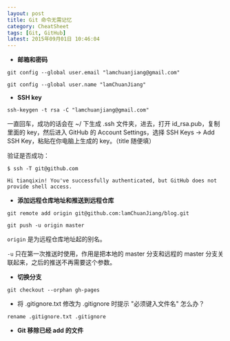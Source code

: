 ```yaml
---
layout: post
title: Git 命令无需记忆
category: CheatSheet
tags: [Git, GitHub]
latest: 2015年09月01日 10:46:04
---
```



- **邮箱和密码**

```
git config --global user.email "lamchuanjiang@gmail.com"

git config --global user.name "lamChuanJiang"
```

- __SSH key__


```
ssh-keygen -t rsa -C "lamchuanjiang@gmail.com"
```

一直回车，成功的话会在 ~/ 下生成 .ssh 文件夹，进去，打开 id_rsa.pub，复制里面的 key，然后进入 GitHub 的 Account Settings，选择 SSH Keys -> Add SSH Key，粘贴在你电脑上生成的 key。（title 随便填）

验证是否成功：

```
$ ssh -T git@github.com

Hi tianqixin! You've successfully authenticated, but GitHub does not provide shell access.
```

- **添加远程仓库地址和推送到远程仓库**

```
git remote add origin git@github.com:lamChuanJiang/blog.git

git push -u origin master
```

`origin` 是为远程仓库地址起的别名。

`-u` 只在第一次推送时使用，作用是把本地的 master 分支和远程的 master 分支关联起来，之后的推送不再需要这个参数。

- **切换分支**

```
git checkout --orphan gh-pages
```

- 将 .gitignore.txt 修改为 .gitignore 时提示 "必须键入文件名" 怎么办？

```
rename .gitignore.txt .gitignore
```

- **Git 移除已经 add 的文件**
